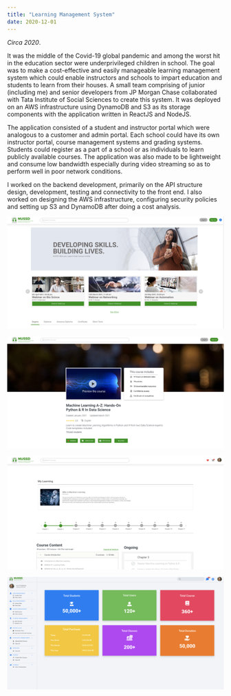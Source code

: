 ```yaml
---
title: "Learning Management System"
date: 2020-12-01
---
```


_Circa 2020_.

It was the middle of the Covid-19 global pandemic and among the worst hit in the education sector were underprivileged children in school. The goal was to make a cost-effective and easily manageable learning management system which could enable instructors and schools to impart education and students to learn from their houses. A small team comprising of junior (including me) and senior developers from JP Morgan Chase collaborated with Tata Institute of Social Sciences to create this system. It was deployed on an AWS infrastructure using DynamoDB and S3 as its storage components with the application written in ReactJS and NodeJS.

The application consisted of a student and instructor portal which were analogous to a customer and admin portal. Each school could have its own instructor portal, course management systems and grading systems. Students could register as a part of a school or as individuals to learn publicly available courses. The application was also made to be lightweight and consume low bandwidth especially during video streaming so as to perform well in poor network conditions.

I worked on the backend development, primarily on the API structure design, development, testing and connectivity to the front end. I also worked on designing the AWS infrastructure, configuring security policies and setting up S3 and DynamoDB after doing a cost analysis.

![Home Screen](lms_home.png)

![Course Screen](lms_course.png)

![Learning Path Screen](lms_learning_path.png)

![Admin Console Screen](lms_admin.png)